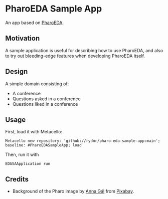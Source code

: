 # PharoEDA Sample App

An app based on [PharoEDA](https://github.com/rydnr/pharo-eda "PharoEDA").

## Motivation

A sample application is useful for describing how to use PharoEDA, and also to try out bleeding-edge features when developing PharoEDA itself.

## Design

A simple domain consisting of:

- A conference
- Questions asked in a conference
- Questions liked in a conference

## Usage

First, load it with Metacello:

```smalltalk
Metacello new repository: 'github://rydnr/pharo-eda-sample-app:main'; baseline: #PharoEDASampleApp; load
```

Then, run it with

```smalltalk
EDASAApplication run
```

## Credits

- Background of the Pharo image by <a href="https://pixabay.com/users/annapannaanna-7777967/?utm_source=link-attribution&amp;utm_medium=referral&amp;utm_campaign=image&amp;utm_content=3105514">Anna Gál</a> from <a href="https://pixabay.com/?utm_source=link-attribution&amp;utm_medium=referral&amp;utm_campaign=image&amp;utm_content=3105514">Pixabay</a>.
